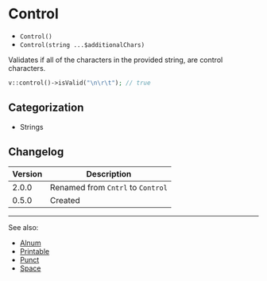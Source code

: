 # Control

- `Control()`
- `Control(string ...$additionalChars)`

Validates if all of the characters in the provided string, are control
characters.

```php
v::control()->isValid("\n\r\t"); // true
```

## Categorization

- Strings

## Changelog

Version | Description
--------|-------------
  2.0.0 | Renamed from `Cntrl` to `Control`
  0.5.0 | Created

***
See also:

- [Alnum](Alnum.md)
- [Printable](Printable.md)
- [Punct](Punct.md)
- [Space](Space.md)
